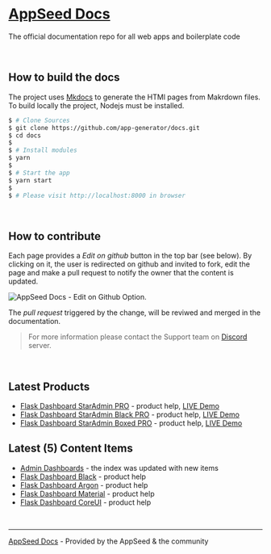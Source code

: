 # [AppSeed Docs](https://docs.appseed.us)

The official documentation repo for all web apps and boilerplate code 

<br />

## How to build the docs

The project uses [Mkdocs](https://www.mkdocs.org/) to generate the HTMl pages from Makrdown files. To build locally the project, Nodejs must be installed. 

```bash
$ # Clone Sources
$ git clone https://github.com/app-generator/docs.git
$ cd docs
$
$ # Install modules
$ yarn 
$
$ # Start the app
$ yarn start
$
$ # Please visit http://localhost:8000 in browser
```

<br />

## How to contribute

Each page provides a *Edit on github* button in the top bar (see below). By clicking on it, the user is redirected on github and invited to fork, edit the page and make a pull request to notify the owner that the content is updated. 

![AppSeed Docs - Edit on Github Option.](https://raw.githubusercontent.com/app-generator/docs/master/static/docs-edit-page-option.jpg)

The *pull request* triggered by the change, will be reviwed and merged in the documentation. 

> For more information please contact the Support team on [Discord](https://discord.gg/fZC6hup) server. 

<br />

## Latest Products

- [Flask Dashboard StarAdmin PRO](https://docs.appseed.us/admin-dashboards/flask-dashboard-staradmin-pro/) - product help, [LIVE Demo](https://flask-dashboard-staradmin-pro.appseed.us/)
- [Flask Dashboard StarAdmin Black PRO](https://docs.appseed.us/admin-dashboards/flask-dashboard-staradmin-black-pro/) - product help, [LIVE Demo](https://flask-dashboard-staradmin-black-pro.appseed.us/)
- [Flask Dashboard StarAdmin Boxed PRO](https://docs.appseed.us/admin-dashboards/flask-dashboard-staradmin-boxed-pro/) - product help, [LIVE Demo](https://flask-dashboard-staradmin-boxed-pro.appseed.us/)

## Latest (5) Content Items

- [Admin Dashboards](https://docs.appseed.us/admin-dashboards/) - the index was updated with new items
- [Flask Dashboard Black](https://docs.appseed.us/admin-dashboards/flask-dashboard-black/) - product help
- [Flask Dashboard Argon](https://docs.appseed.us/admin-dashboards/flask-dashboard-argon/) - product help
- [Flask Dashboard Material](https://docs.appseed.us/admin-dashboards/flask-dashboard-material/) - product help
- [Flask Dashboard CoreUI](https://docs.appseed.us/admin-dashboards/flask-dashboard-coreui/) - product help

<br />

---
[AppSeed Docs](https://docs.appseed.us) - Provided by the AppSeed & the community 
